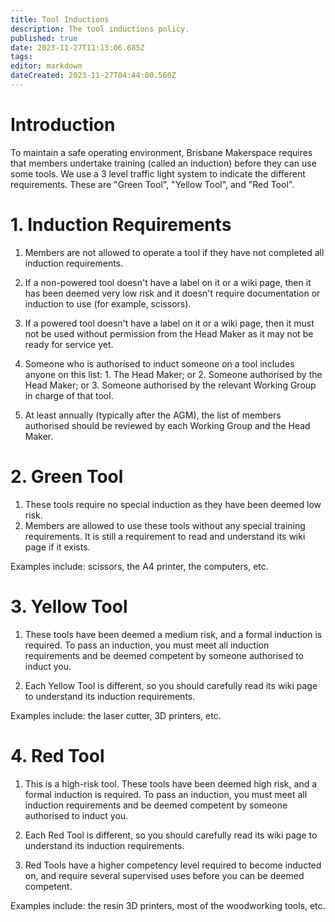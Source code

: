 ```yaml
---
title: Tool Inductions
description: The tool inductions policy.
published: true
date: 2023-11-27T11:13:06.685Z
tags: 
editor: markdown
dateCreated: 2023-11-27T04:44:00.560Z
---
```


# Introduction
To maintain a safe operating environment, Brisbane Makerspace requires that members undertake training (called an induction) before they can use some tools. We use a 3 level traffic light system to indicate the different requirements. These are "Green Tool", "Yellow Tool", and "Red Tool".

# 1. Induction Requirements
1. Members are not allowed to operate a tool if they have not completed all induction requirements.

2. If a non-powered tool doesn't have a label on it or a wiki page, then it has been deemed very low risk and it doesn't require documentation or induction to use (for example, scissors).

3. If a powered tool doesn't have a label on it or a wiki page, then it must not be used without permission from the Head Maker as it may not be ready for service yet.

4. Someone who is authorised to induct someone on a tool includes anyone on this list:
		1. The Head Maker; or
    2. Someone authorised by the Head Maker; or
  	3. Someone authorised by the relevant Working Group in charge of that tool.
    
5. At least annually (typically after the AGM), the list of members authorised should be reviewed by each Working Group and the Head Maker.

# 2. Green Tool
1. These tools require no special induction as they have been deemed low risk. 
2. Members are allowed to use these tools without any special training requirements. It is still a requirement to read and understand its wiki page if it exists.

Examples include: scissors, the A4 printer, the computers, etc.

# 3. Yellow Tool
1. These tools have been deemed a medium risk, and a formal induction is required. To pass an induction, you must meet all induction requirements and be deemed competent by someone authorised to induct you.

2. Each Yellow Tool is different, so you should carefully read its wiki page to understand its induction requirements.

Examples include: the laser cutter, 3D printers, etc.

# 4. Red Tool
1. This is a high-risk tool. These tools have been deemed high risk, and a formal induction is required. To pass an induction, you must meet all induction requirements and be deemed competent by someone authorised to induct you.

2. Each Red Tool is different, so you should carefully read its wiki page to understand its induction requirements.

3. Red Tools have a higher competency level required to become inducted on, and require several supervised uses before you can be deemed competent.

Examples include: the resin 3D printers, most of the woodworking tools, etc.